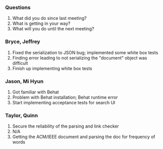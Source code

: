 ### Questions
1. What did you do since last meeting?
2. What is getting in your way?
3. What will you do until the next meeting?

### Bryce, Jeffrey
1. Fixed the serialization to JSON bug; implemented some white box tests
2. Finding error leading to not serializing the "document" object was difficult
3. Finish up implementing white box tests

### Jason, Mi Hyun
1. Got familiar with Behat
2. Problem with Behat installation; Behat runtime error
3. Start implementing acceptance tests for search UI

### Taylor, Quinn
1. Secure the reliability of the parsing and link checker
2. N/A
3. Getting the ACM/IEEE document and parsing the doc for frequency of words

